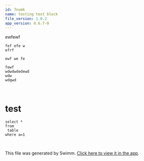 ```yaml
---
id: 7numk
name: testing text block
file_version: 1.0.2
app_version: 0.6.7-0
---
```


ewfewf

```
fef efe w
efrf

ewf we fe 

fewf 
wdwdwdedewd
wdw 
wdqwd
```

<br/>

# test

```
select *
from
 table
where a=1
```

<br/>

This file was generated by Swimm. [Click here to view it in the app](http://localhost:5001/repos/Z2l0aHViJTNBJTNBc3ItZXh0ZW5zaW9uJTNBJTNBZG91ZWs=/docs/7numk).